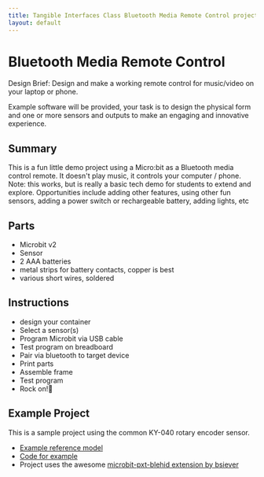 ```yaml
---
title: Tangible Interfaces Class Bluetooth Media Remote Control project
layout: default
---
```


# Bluetooth Media Remote Control

Design Brief: Design and make a working remote control for music/video on your laptop or phone.

Example software will be provided, your task is to design the physical form and one or more sensors and outputs to make an engaging and innovative experience.

## Summary

This is a fun little demo project using a Micro:bit as a Bluetooth media control remote. It doesn't play music, it controls your computer / phone. Note: this works, but is really a basic tech demo for students to extend and explore. Opportunities include adding other features, using other fun sensors, adding a power switch or rechargeable battery, adding lights, etc

## Parts

- Microbit v2
- Sensor
- 2 AAA batteries
- metal strips for battery contacts, copper is best
- various short wires, soldered

## Instructions

- design your container
- Select a sensor(s)
- Program Microbit via USB cable
- Test program on breadboard
- Pair via bluetooth to target device
- Print parts
- Assemble frame
- Test program
- Rock on!🤘

## Example Project

This is a sample project using the common KY-040 rotary encoder sensor.

- [Example reference model](https://www.thingiverse.com/thing:7057254#google_vignette)
- [Code for example](https://makecode.microbit.org/S63332-71073-18456-31510)
- Project uses the awesome [microbit-pxt-blehid extension by bsiever](https://github.com/bsiever/microbit-pxt-blehid)
